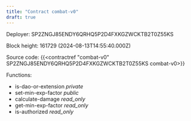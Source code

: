 ```yaml
---
title: "Contract combat-v0"
draft: true
---
```

Deployer: SP2ZNGJ85ENDY6QRHQ5P2D4FXKGZWCKTB2T0Z55KS


 



Block height: 161729 (2024-08-13T14:55:40.000Z)

Source code: {{<contractref "combat-v0" SP2ZNGJ85ENDY6QRHQ5P2D4FXKGZWCKTB2T0Z55KS combat-v0>}}

Functions:

* is-dao-or-extension _private_
* set-min-exp-factor _public_
* calculate-damage _read_only_
* get-min-exp-factor _read_only_
* is-authorized _read_only_
